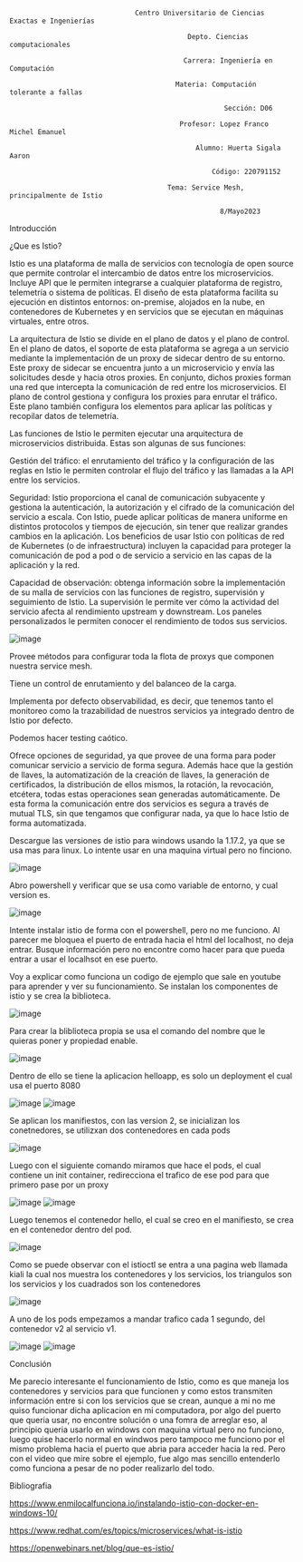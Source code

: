 
                                   Centro Universitario de Ciencias Exactas e Ingenierías

                                                Depto. Ciencias computacionales

                                               Carrera: Ingeniería en Computación

                                             Materia: Computación tolerante a fallas

                                                         Sección: D06

                                              Profesor: Lopez Franco Michel Emanuel

                                                  Alumno: Huerta Sigala Aaron

                                                      Código: 220791152

                                           Tema: Service Mesh, principalmente de Istio

                                                        8/Mayo2023

Introducción

¿Que es Istio?

Istio es una plataforma de malla de servicios con tecnología de open source que permite controlar el intercambio de datos entre los microservicios. Incluye API que le permiten integrarse a cualquier plataforma de registro, telemetría o sistema de políticas. El diseño de esta plataforma facilita su ejecución en distintos entornos: on-premise, alojados en la nube, en contenedores de Kubernetes y en servicios que se ejecutan en máquinas virtuales, entre otros.

La arquitectura de Istio se divide en el plano de datos y el plano de control. En el plano de datos, el soporte de esta plataforma se agrega a un servicio mediante la implementación de un proxy de sidecar dentro de su entorno. Este proxy de sidecar se encuentra junto a un microservicio y envía las solicitudes desde y hacia otros proxies. En conjunto, dichos proxies forman una red que intercepta la comunicación de red entre los microservicios. El plano de control gestiona y configura los proxies para enrutar el tráfico. Este plano también configura los elementos para aplicar las políticas y recopilar datos de telemetría.

Las funciones de Istio le permiten ejecutar una arquitectura de microservicios distribuida. Estas son algunas de sus funciones:

Gestión del tráfico: el enrutamiento del tráfico y la configuración de las reglas en Istio le permiten controlar el flujo del tráfico y las llamadas a la API entre los servicios.

Seguridad: Istio proporciona el canal de comunicación subyacente y gestiona la autenticación, la autorización y el cifrado de la comunicación del servicio a escala. Con Istio, puede aplicar políticas de manera uniforme en distintos protocolos y tiempos de ejecución, sin tener que realizar grandes cambios en la aplicación. Los beneficios de usar Istio con políticas de red de Kubernetes (o de infraestructura) incluyen la capacidad para proteger la comunicación de pod a pod o de servicio a servicio en las capas de la aplicación y la red.

Capacidad de observación: obtenga información sobre la implementación de su malla de servicios con las funciones de registro, supervisión y seguimiento de Istio. La supervisión le permite ver cómo la actividad del servicio afecta al rendimiento upstream y downstream. Los paneles personalizados le permiten conocer el rendimiento de todos sus servicios.

![image](https://user-images.githubusercontent.com/86500224/236310434-3df7e60f-dbe9-4e2e-ba41-1d3d97aec0a4.png)

Provee métodos para configurar toda la flota de proxys que componen nuestra service mesh.

Tiene un control de enrutamiento y del balanceo de la carga.

Implementa por defecto observabilidad, es decir, que tenemos tanto el monitoreo como la trazabilidad de nuestros servicios ya integrado dentro de Istio por defecto.

Podemos hacer testing caótico.

Ofrece opciones de seguridad, ya que provee de una forma para poder comunicar servicio a servicio de forma segura. Además hace que la gestión de llaves, la automatización de la creación de llaves, la generación de certificados, la distribución de ellos mismos, la rotación, la revocación, etcétera, todas estas operaciones sean generadas automáticamente. De esta forma la comunicación entre dos servicios es segura a través de mutual TLS, sin que tengamos que configurar nada, ya que lo hace Istio de forma automatizada.

Descargue las versiones de istio para windows usando la 1.17.2, ya que se usa mas para linux. Lo intente usar en una maquina virtual pero no finciono.

![image](https://user-images.githubusercontent.com/86500224/235370340-52e878c8-c489-4ed8-98c4-21d096724d1d.png)

Abro powershell y verificar que se usa como variable de entorno, y cual version es.

![image](https://user-images.githubusercontent.com/86500224/235370686-2c087aad-3dbd-4ae7-85f6-691b1f6557e8.png)

Intente instalar istio de forma con el powershell, pero no me funciono. Al parecer me bloquea el puerto de entrada hacia el html del localhost, no deja entrar.
Busque información pero no encontre como hacer para que pueda entrar a usar el localhsot en ese puerto.

Voy a explicar como funciona un codigo de ejemplo que sale en youtube para aprender y ver su funcionamiento. Se instalan los componentes de istio y se crea la biblioteca.

![image](https://user-images.githubusercontent.com/86500224/235372798-abddcf90-8eac-4e38-bd64-0221c0d251a4.png)

Para crear la bliblioteca propia se usa el comando del nombre que le quieras poner y propiedad enable.

![image](https://user-images.githubusercontent.com/86500224/235372833-7a082462-347f-45ca-aa70-89238a82741a.png)

Dentro de ello se tiene la aplicacion helloapp, es solo un deployment el cual usa el puerto 8080

![image](https://user-images.githubusercontent.com/86500224/235372861-f6a26ee2-4ce3-45fd-8b18-9ef50e6db18b.png)
![image](https://user-images.githubusercontent.com/86500224/235372917-921e6414-21d6-43ed-9488-4b08bc96d1a2.png)

Se aplican los manifiestos, con las version 2, se inicializan los conetnedores, se utilizxan dos contenedores en cada pods

![image](https://user-images.githubusercontent.com/86500224/235372963-ae834d1e-6fc9-4209-b34a-50daedeff816.png)

Luego con el siguiente comando miramos que hace el pods, el cual contiene un init container, redirecciona el trafico de ese pod para que primero pase por un proxy

![image](https://user-images.githubusercontent.com/86500224/235372998-46289287-03e2-445c-8bea-80a62b981dbe.png)
![image](https://user-images.githubusercontent.com/86500224/235373034-9cdb18f9-204c-462e-a14b-6b7f2bcc2f16.png)

Luego tenemos el contenedor hello, el cual se creo en el manifiesto, se crea en el contenedor dentro del pod.

![image](https://user-images.githubusercontent.com/86500224/235373053-ff9b49ef-8b75-4387-8581-92c55ff2a0a6.png)

Como se puede observar con el istioctl se entra a una pagina web llamada kiali la cual nos muestra los contenedores y los servicios, los triangulos son los servicios y los cuadrados son los contenedores

![image](https://user-images.githubusercontent.com/86500224/235374008-f5d52e19-dd18-40eb-bc39-8218c274492f.png)

A uno de los pods empezamos a mandar trafico cada 1 segundo, del contenedor v2 al servicio v1.

![image](https://user-images.githubusercontent.com/86500224/235374072-f1cb9aa3-e51b-4860-929e-674b330755d3.png)
![image](https://user-images.githubusercontent.com/86500224/235374092-6aa7abf0-0ca1-4715-ae61-d3605e9c3723.png)


Conclusión

Me parecio interesante el funcionamiento de Istio, como es que maneja los contenedores y servicios para que funcionen y como estos transmiten información entre si con los servicios que se crean, aunque a mi no me quiso funcionar dicha aplicacion en mi computadora, por algo del puerto que queria usar, no encontre solución o una fomra de arreglar eso, al principio queria usarlo en windows con maquina virtual pero no funciono, luego quise hacerlo normal en windwos pero tampoco me funciono por el mismo problema hacia el puerto que abria para acceder hacia la red. Pero con el video que mire sobre el ejemplo, fue algo mas sencillo entenderlo como funciona a pesar de no poder realizarlo del todo.

Bibliografia

https://www.enmilocalfunciona.io/instalando-istio-con-docker-en-windows-10/

https://www.redhat.com/es/topics/microservices/what-is-istio

https://openwebinars.net/blog/que-es-istio/

